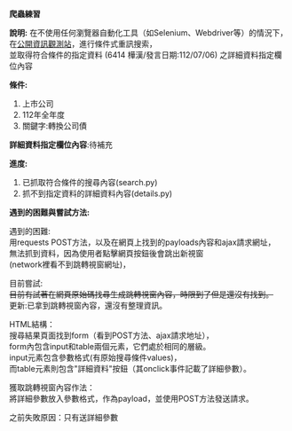 **爬蟲練習**

**說明:**
在不使用任何瀏覽器自動化工具（如Selenium、Webdriver等）的情況下，<br>
在[公開資訊觀測站](https://mops.twse.com.tw/mops/web/t51sb10_q1)，進行條件式重訊搜索，<br>
並取得符合條件的指定資料 (6414 樺漢/發言日期:112/07/06) 之詳細資料指定欄位內容<br>

**條件:** <br>
1. 上市公司
2. 112年全年度
3. 關鍵字:轉換公司債

**詳細資料指定欄位內容**:待補充<br>

**進度:**
1. 已抓取符合條件的搜尋內容(search.py)<br>
2. 抓不到指定資料的詳細資料內容(details.py)<br>

**遇到的困難與嘗試方法:** <br>

遇到的困難: <br>
用requests POST方法，以及在網頁上找到的payloads內容和ajax請求網址，<br>
無法抓到資料，因為使用者點擊網頁按鈕後會跳出新視窗<br>
(network裡看不到跳轉視窗網址)，<br>

目前嘗試:<br>
~~目前有試著在網頁原始碼找尋生成跳轉視窗內容，時限到了但是還沒有找到。~~<br>
更新:已拿到跳轉視窗內容，還沒有整理資訊。<br>

HTML結構：<br>
搜尋結果頁面找到form（看到POST方法、ajax請求地址），<br>
form內包含input和table兩個元素，它們處於相同的層級。<br>
input元素包含參數格式(有原始搜尋條件values)，<br>
而table元素則包含"詳細資料"按鈕（其onclick事件記載了詳細參數）。

獲取跳轉視窗內容作法：<br>
將詳細參數放入參數格式，作為payload，並使用POST方法發送請求。

之前失敗原因：只有送詳細參數<br>


